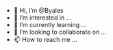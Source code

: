 - 👋 Hi, I’m @Byales
- 👀 I’m interested in ...
- 🌱 I’m currently learning ...
- 💞️ I’m looking to collaborate on ...
- 📫 How to reach me ...

<!---
Byales/Byales is a ✨ special ✨ repository because its `README.md` (this file) appears on your GitHub profile.
You can click the Preview link to take a look at your changes.
--->

